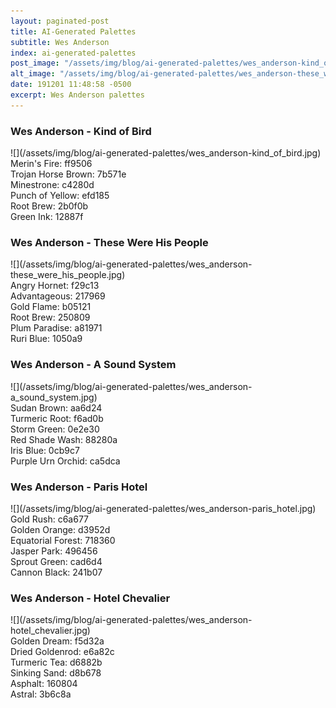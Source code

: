 ```yaml
---
layout: paginated-post
title: AI-Generated Palettes
subtitle: Wes Anderson
index: ai-generated-palettes
post_image: "/assets/img/blog/ai-generated-palettes/wes_anderson-kind_of_bird.jpg"
alt_image: "/assets/img/blog/ai-generated-palettes/wes_anderson-these_were_his_people.jpg"
date: 191201 11:48:58 -0500
excerpt: Wes Anderson palettes
---
```



### Wes Anderson - Kind of Bird
<div class="palette-image" markdown="span">![](/assets/img/blog/ai-generated-palettes/wes_anderson-kind_of_bird.jpg)</div>
<div class="palette-colors">Merin's Fire: ff9506<br>Trojan Horse Brown: 7b571e<br>Minestrone: c4280d<br>Punch of Yellow: efd185<br>Root Brew: 2b0f0b<br>Green Ink: 12887f</div>


### Wes Anderson - These Were His People
<div class="palette-image" markdown="span">![](/assets/img/blog/ai-generated-palettes/wes_anderson-these_were_his_people.jpg)</div>
<div class="palette-colors">Angry Hornet: f29c13<br>Advantageous: 217969<br>Gold Flame: b05121<br>Root Brew: 250809<br>Plum Paradise: a81971<br>Ruri Blue: 1050a9</div>


### Wes Anderson - A Sound System
<div class="palette-image" markdown="span">![](/assets/img/blog/ai-generated-palettes/wes_anderson-a_sound_system.jpg)</div>
<div class="palette-colors">Sudan Brown: aa6d24<br>Turmeric Root: f6ad0b<br>Storm Green: 0e2e30<br>Red Shade Wash: 88280a<br>Iris Blue: 0cb9c7<br>Purple Urn Orchid: ca5dca</div>


### Wes Anderson - Paris Hotel
<div class="palette-image" markdown="span">![](/assets/img/blog/ai-generated-palettes/wes_anderson-paris_hotel.jpg)</div>
<div class="palette-colors">Gold Rush: c6a677<br>Golden Orange: d3952d<br>Equatorial Forest: 718360<br>Jasper Park: 496456<br>Sprout Green: cad6d4<br>Cannon Black: 241b07</div>


### Wes Anderson - Hotel Chevalier
<div class="palette-image" markdown="span">![](/assets/img/blog/ai-generated-palettes/wes_anderson-hotel_chevalier.jpg)</div>
<div class="palette-colors">Golden Dream: f5d32a<br>Dried Goldenrod: e6a82c<br>Turmeric Tea: d6882b<br>Sinking Sand: d8b678<br>Asphalt: 160804<br>Astral: 3b6c8a</div>

